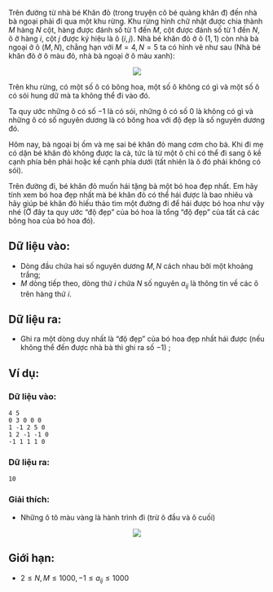 Trên đường từ nhà bé Khăn đỏ (trong truyện cô bé quàng khăn đ) đến nhà bà ngoại phải đi qua một khu rừng. Khu rừng hình chữ nhật được chia thành $M$ hàng $N$ cột, hàng được đánh số từ $1$ đến $M$, cột được đánh số từ $1$ đến $N$, ô ở hàng $i$, cột $j$ được ký hiệu là ô $(i, j)$. Nhà bé khăn đỏ ở ô $(1, 1)$ còn nhà bà ngoại ở ô $(M, N)$, chẳng hạn với $M = 4, N = 5$ ta có hình vẽ như sau (Nhà bé khăn đỏ ở ô màu đỏ, nhà bà ngoại ở ô màu xanh):
<center><img src="/images/problems/395/BTFLOWER_1.PNG"></center>
 
Trên khu rừng, có một số ô có bông hoa, một số ô không có gì và một số ô có sói hung dữ mà ta không thể đi vào đó.

Ta quy ước những ô có số $-1$ là có sói, những ô có số $0$ là không có gì và những ô có số nguyên dương là có bông hoa với độ đẹp là số nguyên dương đó.

Hôm nay, bà ngoại bị ốm và mẹ sai bé khăn đỏ mang cơm cho bà. Khi đi mẹ có dặn bé khăn đỏ không được la cà, tức là từ một ô chỉ có thể đi sang ô kề cạnh phía bên phải hoặc kề cạnh phía dưới (tất nhiên là ô đó phải không có sói).

Trên đường đi, bé khăn đỏ muốn hái tặng bà một bó hoa đẹp nhất. Em hãy tính xem bó hoa đẹp nhất mà bé khăn đỏ có thể hái được là bao nhiêu và hãy giúp bé khăn đỏ hiếu thảo tìm một đường đi để hái được bó hoa như vậy nhé (Ở đây ta quy ước “độ đẹp” của bó hoa là tổng “độ đẹp” của tất cả các bông hoa của bó hoa đó).

## Dữ liệu vào:
- Dòng đầu chứa hai số nguyên dương $M, N$ cách nhau bởi một khoảng trắng;
- $M$ dòng tiếp theo, dòng thứ $i$ chứa $N$ số nguyên $a_{ij}$ là thông tin về các ô trên hàng thứ $i$.

## Dữ liệu ra:
- Ghi ra một dòng duy nhất là “độ đẹp” của bó hoa đẹp nhất hái được (nếu không thể đến được nhà bà thì ghi ra số $-1$) ;

## Ví dụ:
### Dữ liệu vào:
```
4 5
0 3 0 0 0
1 -1 2 5 0
1 2 -1 -1 0
-1 1 1 1 0
```

### Dữ liệu ra:
```
10
```

### Giải thích:
- Những ô tô màu vàng là hành trình đi (trừ ô đầu và ô cuối)
<center><img src="/images/problems/395/BTFLOWER_2.PNG"></center>

## Giới hạn:
- $2 ≤ N, M ≤ 1000, -1 ≤ a_{ij} ≤ 1000$